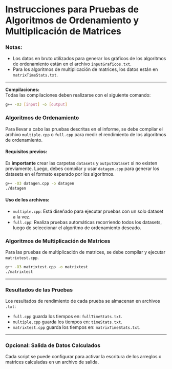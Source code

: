 # Instrucciones para Pruebas de Algoritmos de Ordenamiento y Multiplicación de Matrices

### Notas:
- Los datos en bruto utilizados para generar los gráficos de los algoritmos de ordenamiento están en el archivo `inputGraficos.txt`.
- Para los algoritmos de multiplicación de matrices, los datos están en `matrixTimeStats.txt`.

---

**Compilaciones:**  
Todas las compilaciones deben realizarse con el siguiente comando:

```bash
g++ -O3 [input] -o [output]
```

### Algoritmos de Ordenamiento
Para llevar a cabo las pruebas descritas en el informe, se debe compilar el archivo `multiple.cpp` o `full.cpp` para medir el rendimiento de los algoritmos de ordenamiento.

#### Requisitos previos:
Es **importante** crear las carpetas `datasets` y `outputDataset` si no existen previamente. Luego, debes compilar y usar `datagen.cpp` para generar los datasets en el formato esperado por los algoritmos.

```bash
g++ -O3 datagen.cpp -o datagen
./datagen
```

#### Uso de los archivos:
- `multiple.cpp`: Está diseñado para ejecutar pruebas con un solo dataset a la vez.
- `full.cpp`: Realiza pruebas automáticas recorriendo todos los datasets, luego de seleccionar el algoritmo de ordenamiento deseado.

### Algoritmos de Multiplicación de Matrices
Para las pruebas de multiplicación de matrices, se debe compilar y ejecutar `matrixtest.cpp`.

```bash
g++ -O3 matrixtest.cpp -o matrixtest
./matrixtest
```

---

### Resultados de las Pruebas
Los resultados de rendimiento de cada prueba se almacenan en archivos `.txt`:

- `full.cpp` guarda los tiempos en: `fullTimeStats.txt`.
- `multiple.cpp` guarda los tiempos en: `timeStats.txt`.
- `matrixtest.cpp` guarda los tiempos en: `matrixTimeStats.txt`.

---

### Opcional: Salida de Datos Calculados
Cada script se puede configurar para activar la escritura de los arreglos o matrices calculadas en un archivo de salida.
